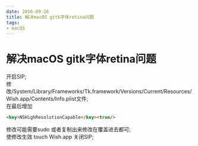 ```yaml
---
date: 2016-09-26
title: 解决macOS gitk字体retina问题
tags:
- macOS
---
```

# 解决macOS gitk字体retina问题
开启SIP;  
修改/System/Library/Frameworks/Tk.framework/Versions/Current/Resources/Wish.app/Contents/Info.plist文件;  
在最后增加
```markdown
<key>NSHighResolutionCapable</key><true/>
```
修改可能需要sudo 或者复制出来修改在覆盖进去都可;  
使修改生效 touch Wish.app 关闭SIP;  

